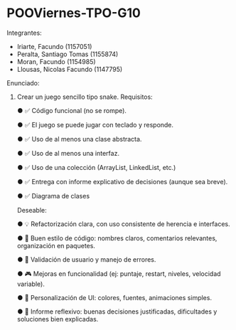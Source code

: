 # POOViernes-TPO-G10
Integrantes:
- Iriarte, Facundo (1157051)
- Peralta, Santiago Tomas (1155874)
- Moran, Facundo (1154985)
- Llousas, Nicolas Facundo (1147795)

Enunciado:

1) Crear un juego sencillo tipo snake.
   Requisitos:
   
   ● ✅ Código funcional (no se rompe).
   
   ● ✅ El juego se puede jugar con teclado y responde.
   
   ● ✅ Uso de al menos una clase abstracta.
   
   ● ✅ Uso de al menos una interfaz.
   
   ● ✅ Uso de una colección (ArrayList, LinkedList, etc.)
   
   ● ✅ Entrega con informe explicativo de decisiones (aunque sea breve).
   
   ● ✅ Diagrama de clases
   
   Deseable:
   
   ● 💡 Refactorización clara, con uso consistente de herencia e interfaces.
   
   ● 🧼 Buen estilo de código: nombres claros, comentarios relevantes, organización en paquetes.
   
   ● 🧼 Validación de usuario y manejo de errores.
   
   ● 🎮 Mejoras en funcionalidad (ej: puntaje, restart, niveles, velocidad variable).
   
   ● 🎨 Personalización de UI: colores, fuentes, animaciones simples.
   
   ● 🧠 Informe reflexivo: buenas decisiones justificadas, dificultades y soluciones bien explicadas.
